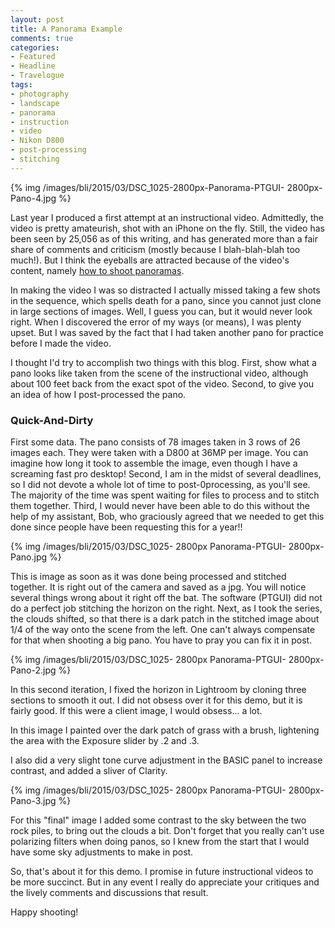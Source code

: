 ```yaml
---
layout: post
title: A Panorama Example
comments: true
categories:
- Featured
- Headline
- Travelogue
tags:
- photography
- landscape
- panorama
- instruction
- video
- Nikon D800
- post-processing
- stitching
---
```


{% img /images/bli/2015/03/DSC_1025-2800px-Panorama-PTGUI- 2800px-Pano-4.jpg %}

Last year I produced a first attempt at an instructional video. Admittedly, the video is pretty amateurish, shot with an iPhone on the fly. Still, the video has been seen by 25,056 as of this writing, and has generated more than a fair share of comments and criticism (mostly because I blah-blah-blah too much!). But I think the eyeballs are attracted because of the video's content, namely [how to shoot panoramas](https://www.youtube.com/watch?v=edgmob9gtQ4). 

<!--more-->

In making the video I was so distracted I actually missed taking a few shots in the sequence, which spells death for a pano, since you cannot just clone in large sections of images. Well, I guess you can, but it would never look right. When I discovered the error of my ways (or means), I was plenty upset. But I was saved by the fact that I had taken another pano for practice before I made the video. 

I thought I'd try to accomplish two things with this blog. First, show what a pano looks like taken from the scene of the instructional video, although about 100 feet back from the exact spot of the video. Second, to give you an idea of how I post-processed the pano. 

### Quick-And-Dirty

First some data. The pano consists of 78 images taken in 3 rows of 26 images each. They were taken with a D800 at 36MP per image. You can imagine how long it took to assemble the image, even though I have a screaming fast pro desktop! Second, I am in the midst of several deadlines, so I did not devote a whole lot of time to post-0processing, as you'll see. The majority of the time was spent waiting for files to process and to stitch them together. Third, I would never have been able to do this without the help of my assistant, Bob, who graciously agreed that we needed to get this done since people have been requesting this for a year!!

{% img /images/bli/2015/03/DSC_1025- 2800px Panorama-PTGUI- 2800px-Pano.jpg %}

This is image as soon as it was done being processed and stitched together. It is right out of the camera and saved as a jpg. You will notice several things wrong about it right off the bat. The software (PTGUI) did not do a perfect job stitching the horizon on the right. Next, as I took the series, the clouds shifted, so that there is a dark patch in the stitched image about 1/4 of the way onto the scene from the left. One can't always compensate for that when shooting a big pano. You have to pray you can fix it in post. 

{% img /images/bli/2015/03/DSC_1025- 2800px Panorama-PTGUI- 2800px-Pano-2.jpg %}

In this second iteration, I fixed the horizon in Lightroom by cloning three sections to smooth it out. I did not obsess over it for this demo, but it is fairly good. If this were a client image, I would obsess... a lot. 

In this image I painted over the dark patch of grass with a brush, lightening the area with the Exposure slider by .2 and .3. 

I also did a very slight tone curve adjustment in the BASIC panel to increase contrast, and added a sliver of Clarity. 


{% img /images/bli/2015/03/DSC_1025- 2800px Panorama-PTGUI- 2800px-Pano-3.jpg %}

For this "final" image I added some contrast to the sky between the two rock piles, to bring out the clouds a bit. Don't forget that you really can't use polarizing filters when doing panos, so I knew from the start that I would have some sky adjustments to make in post. 

So, that's about it for this demo. I promise in future instructional videos to be more succinct. But in any event I really do appreciate your critiques and the lively comments and discussions that result. 

Happy shooting!


